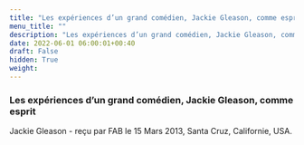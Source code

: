 ```yaml
---
title: "Les expériences d’un grand comédien, Jackie Gleason, comme esprit"
menu_title: ""
description: "Les expériences d’un grand comédien, Jackie Gleason, comme esprit"
date: 2022-06-01 06:00:01+00:40
draft: False
hidden: True
weight:
---
```

### Les expériences d’un grand comédien, Jackie Gleason, comme esprit

Jackie Gleason - reçu par FAB le 15 Mars 2013, Santa Cruz, Californie, USA.



